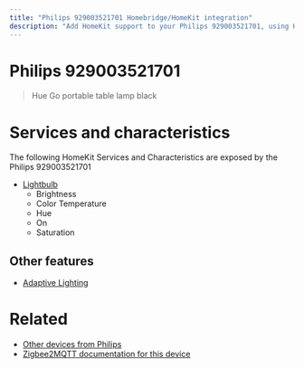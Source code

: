 ```yaml
---
title: "Philips 929003521701 Homebridge/HomeKit integration"
description: "Add HomeKit support to your Philips 929003521701, using Homebridge, Zigbee2MQTT and homebridge-z2m."
---
```

<!---
This file has been GENERATED using src/docgen/docgen.ts
DO NOT EDIT THIS FILE MANUALLY!
-->
# Philips 929003521701
> Hue Go portable table lamp black


# Services and characteristics
The following HomeKit Services and Characteristics are exposed by
the Philips 929003521701

* [Lightbulb](../../light.md)
  * Brightness
  * Color Temperature
  * Hue
  * On
  * Saturation

## Other features
* [Adaptive Lighting](../../light.md)

# Related
* [Other devices from Philips](../index.md#philips)
* [Zigbee2MQTT documentation for this device](https://www.zigbee2mqtt.io/devices/929003521701.html)
